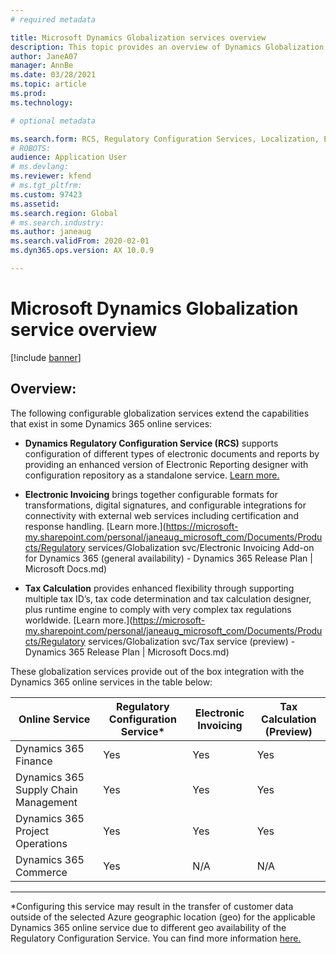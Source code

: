 ```yaml
---
# required metadata

title: Microsoft Dynamics Globalization services overview
description: This topic provides an overview of Dynamics Globalization services
author: JaneA07
manager: AnnBe
ms.date: 03/28/2021
ms.topic: article
ms.prod: 
ms.technology: 

# optional metadata

ms.search.form: RCS, Regulatory Configuration Services, Localization, Electronic invoicing, Tax calculation
# ROBOTS: 
audience: Application User
# ms.devlang: 
ms.reviewer: kfend
# ms.tgt_pltfrm: 
ms.custom: 97423
ms.assetid: 
ms.search.region: Global
# ms.search.industry: 
ms.author: janeaug
ms.search.validFrom: 2020-02-01
ms.dyn365.ops.version: AX 10.0.9

---
```

# Microsoft Dynamics Globalization service overview

[!include [banner](../includes/banner.md)]

## Overview: 
The following configurable globalization services extend the capabilities that exist in some Dynamics 365 online services:
- **Dynamics Regulatory Configuration Service (RCS)** supports configuration of different types of electronic documents and reports by providing an enhanced version of Electronic Reporting designer with configuration repository as a standalone service. [Learn more.](https://aka.ms/rcs/overview)

- **Electronic Invoicing** brings together configurable formats for transformations, digital signatures, and configurable integrations for connectivity with external web services including certification and response handling. [Learn more.](https://microsoft-my.sharepoint.com/personal/janeaug_microsoft_com/Documents/Products/Regulatory services/Globalization svc/Electronic Invoicing Add-on for Dynamics 365 (general availability) - Dynamics 365 Release Plan | Microsoft Docs.md) 

- **Tax Calculation** provides enhanced flexibility through supporting multiple tax ID’s, tax code determination and tax calculation designer, plus runtime engine to comply with very complex tax regulations worldwide. [Learn more.](https://microsoft-my.sharepoint.com/personal/janeaug_microsoft_com/Documents/Products/Regulatory services/Globalization svc/Tax service (preview) - Dynamics 365 Release Plan | Microsoft Docs.md)

These globalization services provide out of the box integration with the Dynamics 365 online services in the table below:

|Online Service | Regulatory Configuration Service* | Electronic Invoicing  | Tax Calculation (Preview) |
|---------------|-----------------------------------|-----------------------|---------------------------|
| Dynamics 365 Finance | Yes | Yes | Yes | 
| Dynamics 365 Supply Chain Management | Yes | Yes | Yes | 
| Dynamics 365 Project Operations | Yes | Yes | Yes | 
| Dynamics 365 Commerce | Yes | N/A | N/A | 

______________________
*Configuring this service may result in the transfer of customer data outside of the selected Azure geographic location (geo) for the applicable Dynamics 365 online service due to different geo availability of the Regulatory Configuration Service. You can find more information [here.](https://aka.ms/rcs/D365Productavailabilityguide)
